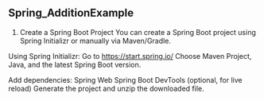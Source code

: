 ## Spring_AdditionExample

1. Create a Spring Boot Project
You can create a Spring Boot project using Spring Initializr or manually via Maven/Gradle.

Using Spring Initializr:
Go to https://start.spring.io/
Choose Maven Project, Java, and the latest Spring Boot version.

Add dependencies:
Spring Web
Spring Boot DevTools (optional, for live reload)
Generate the project and unzip the downloaded file.
